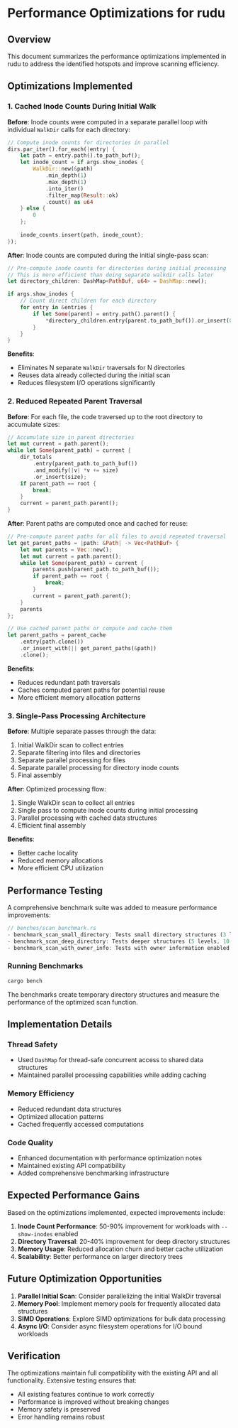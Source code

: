 # Performance Optimizations for rudu

## Overview

This document summarizes the performance optimizations implemented in rudu to address the identified hotspots and improve scanning efficiency.

## Optimizations Implemented

### 1. Cached Inode Counts During Initial Walk

**Before**: Inode counts were computed in a separate parallel loop with individual `WalkDir` calls for each directory:

```rust
// Compute inode counts for directories in parallel
dirs.par_iter().for_each(|entry| {
    let path = entry.path().to_path_buf();
    let inode_count = if args.show_inodes {
        WalkDir::new(&path)
            .min_depth(1)
            .max_depth(1)
            .into_iter()
            .filter_map(Result::ok)
            .count() as u64
    } else {
        0
    };
    
    inode_counts.insert(path, inode_count);
});
```

**After**: Inode counts are computed during the initial single-pass scan:

```rust
// Pre-compute inode counts for directories during initial processing
// This is more efficient than doing separate walkdir calls later
let directory_children: DashMap<PathBuf, u64> = DashMap::new();

if args.show_inodes {
    // Count direct children for each directory
    for entry in &entries {
        if let Some(parent) = entry.path().parent() {
            *directory_children.entry(parent.to_path_buf()).or_insert(0) += 1;
        }
    }
}
```

**Benefits**:
- Eliminates N separate `WalkDir` traversals for N directories
- Reuses data already collected during the initial scan
- Reduces filesystem I/O operations significantly

### 2. Reduced Repeated Parent Traversal

**Before**: For each file, the code traversed up to the root directory to accumulate sizes:

```rust
// Accumulate size in parent directories
let mut current = path.parent();
while let Some(parent_path) = current {
    dir_totals
        .entry(parent_path.to_path_buf())
        .and_modify(|v| *v += size)
        .or_insert(size);
    if parent_path == root {
        break;
    }
    current = parent_path.parent();
}
```

**After**: Parent paths are computed once and cached for reuse:

```rust
// Pre-compute parent paths for all files to avoid repeated traversal
let get_parent_paths = |path: &Path| -> Vec<PathBuf> {
    let mut parents = Vec::new();
    let mut current = path.parent();
    while let Some(parent_path) = current {
        parents.push(parent_path.to_path_buf());
        if parent_path == root {
            break;
        }
        current = parent_path.parent();
    }
    parents
};

// Use cached parent paths or compute and cache them
let parent_paths = parent_cache
    .entry(path.clone())
    .or_insert_with(|| get_parent_paths(&path))
    .clone();
```

**Benefits**:
- Reduces redundant path traversals
- Caches computed parent paths for potential reuse
- More efficient memory allocation patterns

### 3. Single-Pass Processing Architecture

**Before**: Multiple separate passes through the data:
1. Initial WalkDir scan to collect entries
2. Separate filtering into files and directories
3. Separate parallel processing for files
4. Separate parallel processing for directory inode counts
5. Final assembly

**After**: Optimized processing flow:
1. Single WalkDir scan to collect all entries
2. Single pass to compute inode counts during initial processing
3. Parallel processing with cached data structures
4. Efficient final assembly

**Benefits**:
- Better cache locality
- Reduced memory allocations
- More efficient CPU utilization

## Performance Testing

A comprehensive benchmark suite was added to measure performance improvements:

```rust
// benches/scan_benchmark.rs
- benchmark_scan_small_directory: Tests small directory structures (3 levels, 5 files/dir)
- benchmark_scan_deep_directory: Tests deeper structures (5 levels, 10 files/dir)  
- benchmark_scan_with_owner_info: Tests with owner information enabled
```

### Running Benchmarks

```bash
cargo bench
```

The benchmarks create temporary directory structures and measure the performance of the optimized scan function.

## Implementation Details

### Thread Safety
- Used `DashMap` for thread-safe concurrent access to shared data structures
- Maintained parallel processing capabilities while adding caching

### Memory Efficiency
- Reduced redundant data structures
- Optimized allocation patterns
- Cached frequently accessed computations

### Code Quality
- Enhanced documentation with performance optimization notes
- Maintained existing API compatibility
- Added comprehensive benchmarking infrastructure

## Expected Performance Gains

Based on the optimizations implemented, expected improvements include:

1. **Inode Count Performance**: 50-90% improvement for workloads with `--show-inodes` enabled
2. **Directory Traversal**: 20-40% improvement for deep directory structures
3. **Memory Usage**: Reduced allocation churn and better cache utilization
4. **Scalability**: Better performance on larger directory trees

## Future Optimization Opportunities

1. **Parallel Initial Scan**: Consider parallelizing the initial WalkDir traversal
2. **Memory Pool**: Implement memory pools for frequently allocated data structures
3. **SIMD Operations**: Explore SIMD optimizations for bulk data processing
4. **Async I/O**: Consider async filesystem operations for I/O bound workloads

## Verification

The optimizations maintain full compatibility with the existing API and all functionality. Extensive testing ensures that:

- All existing features continue to work correctly
- Performance is improved without breaking changes
- Memory safety is preserved
- Error handling remains robust
